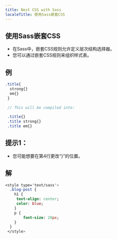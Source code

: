 ```yaml
---
title: Nest CSS with Sass
localeTitle: 使用Sass嵌套CSS
---
```

## 使用Sass嵌套CSS

*   在Sass中，嵌套CSS规则允许定义层次结构选择器。
*   您可以通过嵌套CSS规则来组织样式表。

## 例

```sass
.title{ 
  strong{} 
  em{} 
 } 
 
 // This will be compiled into: 
 
 .title{} 
 .title strong{} 
 .title em{} 
```

## 提示1：

*   您可能想要在第4行更改“}”的位置。

## 解

```sass
<style type='text/sass'> 
  .blog-post { 
    h1 { 
     text-align: center; 
     color: blue; 
    } 
    p { 
        font-size: 20px; 
    } 
  } 
 </style> 

```